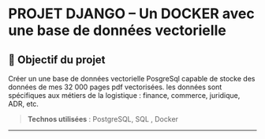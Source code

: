 # PROJET DJANGO – Un DOCKER avec une base de données vectorielle

## 🎯 Objectif du projet

Créer un une base de données vectorielle PosgreSql capable de stocke des données
de mes 32 000 pages pdf vectorisées. les données sont spécifiques aux métiers de la logistique : finance, commerce, juridique, ADR, etc.

> **Technos utilisées** : PostgreSQL, SQL , Docker

---
